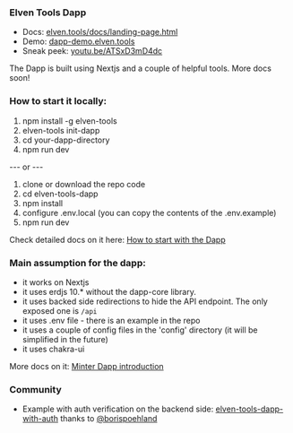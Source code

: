 ### Elven Tools Dapp

- Docs: [elven.tools/docs/landing-page.html](https://www.elven.tools/docs/landing-page.html)
- Demo: [dapp-demo.elven.tools](https://dapp-demo.elven.tools)
- Sneak peek: [youtu.be/ATSxD3mD4dc](https://youtu.be/ATSxD3mD4dc)

The Dapp is built using Nextjs and a couple of helpful tools. More docs soon!

### How to start it locally:
1. npm install -g elven-tools
2. elven-tools init-dapp
3. cd your-dapp-directory
5. npm run dev

--- or ---

1. clone or download the repo code
2. cd elven-tools-dapp
3. npm install
4. configure .env.local (you can copy the contents of the .env.example)
6. npm run dev

Check detailed docs on it here: [How to start with the Dapp](https://www.elven.tools/docs/how-to-start-with-the-dapp.html)

### Main assumption for the dapp:
- it works on Nextjs
- it uses erdjs 10.* without the dapp-core library.
- it uses backed side redirections to hide the API endpoint. The only exposed one is `/api`
- it uses .env file - there is an example in the repo
- it uses a couple of config files in the 'config' directory (it will be simplified in the future)
- it uses chakra-ui

More docs on it: [Minter Dapp introduction](https://www.elven.tools/docs/minter-dapp-introduction.html)

### Community

- Example with auth verification on the backend side: [elven-tools-dapp-with-auth](https://github.com/borispoehland/elven-tools-dapp-with-auth) thanks to [@borispoehland](https://github.com/borispoehland)
